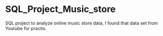 # SQL_Project_Music_store
SQL project to analyze online music store data, I found that data set from Youtube for practis. 

